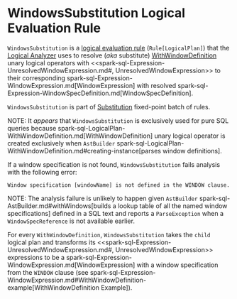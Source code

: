 # WindowsSubstitution Logical Evaluation Rule

`WindowsSubstitution` is a [logical evaluation rule](../catalyst/Rule.md) (`Rule[LogicalPlan]`) that the [Logical Analyzer](../Analyzer.md) uses to resolve (_aka_ substitute) [WithWindowDefinition](../logical-operators/WithWindowDefinition.md) unary logical operators with <<spark-sql-Expression-UnresolvedWindowExpression.md#, UnresolvedWindowExpression>> to their corresponding spark-sql-Expression-WindowExpression.md[WindowExpression] with resolved spark-sql-Expression-WindowSpecDefinition.md[WindowSpecDefinition].

`WindowsSubstitution` is part of [Substitution](../Analyzer.md#Substitution) fixed-point batch of rules.

NOTE: It _appears_ that `WindowsSubstitution` is exclusively used for pure SQL queries because spark-sql-LogicalPlan-WithWindowDefinition.md[WithWindowDefinition] unary logical operator is created exclusively when `AstBuilder` spark-sql-LogicalPlan-WithWindowDefinition.md#creating-instance[parses window definitions].

If a window specification is not found, `WindowsSubstitution` fails analysis with the following error:

```
Window specification [windowName] is not defined in the WINDOW clause.
```

NOTE: The analysis failure is unlikely to happen given `AstBuilder` spark-sql-AstBuilder.md#withWindows[builds a lookup table of all the named window specifications] defined in a SQL text and reports a `ParseException` when a `WindowSpecReference` is not available earlier.

For every `WithWindowDefinition`, `WindowsSubstitution` takes the `child` logical plan and transforms its <<spark-sql-Expression-UnresolvedWindowExpression.md#, UnresolvedWindowExpression>> expressions to be a spark-sql-Expression-WindowExpression.md[WindowExpression] with a window specification from the `WINDOW` clause (see spark-sql-Expression-WindowExpression.md#WithWindowDefinition-example[WithWindowDefinition Example]).
